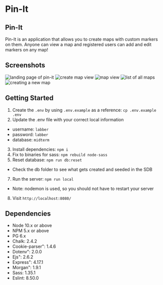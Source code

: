 Pin-It
=========

## Pin-It
Pin-It is an application that allows you to create maps with custom markers on them. Anyone can view a map and registered users can add and edit markers on any map!

## Screenshots

![landing page of pin-it](https://github.com/jhaoY/wiki-maps/blob/master/docs/Mainpage.png)
![create map view](https://github.com/jhaoY/wiki-maps/blob/master/docs/createmap.png)
![map view](https://github.com/jhaoY/wiki-maps/blob/master/docs/mapWithPins.png.png)
![list of all maps](https://github.com/jhaoY/wiki-maps/blob/master/docs/listOfAllMaps.png)
![creating a new map](https://github.com/jhaoY/wiki-maps/blob/master/docs/newMapPopup.png)


## Getting Started

1. Create the `.env` by using `.env.example` as a reference: `cp .env.example .env`
2. Update the .env file with your correct local information 
  - username: `labber` 
  - password: `labber` 
  - database: `midterm`
3. Install dependencies: `npm i`
4. Fix to binaries for sass: `npm rebuild node-sass`
5. Reset database: `npm run db:reset`
  - Check the db folder to see what gets created and seeded in the SDB
7. Run the server: `npm run local`
  - Note: nodemon is used, so you should not have to restart your server
8. Visit `http://localhost:8080/`

## Dependencies

- Node 10.x or above
- NPM 5.x or above
- PG 6.x
- Chalk: 2.4.2
- Cookie-parser": 1.4.6
- Dotenv": 2.0.0
- Ejs": 2.6.2
- Express": 4.17.1
- Morgan": 1.9.1
- Sass: 1.35.1
- Eslint: 8.50.0
